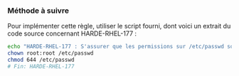 
### Méthode à suivre

Pour implémenter cette règle, utiliser le script fourni, dont voici un extrait du code source concernant HARDE-RHEL-177 :

``` {.bash .numberLines}
echo "HARDE-RHEL-177 : S'assurer que les permissions sur /etc/passwd soient correctes"
chown root:root /etc/passwd
chmod 644 /etc/passwd
# Fin: HARDE-RHEL-177
```

